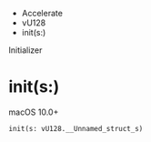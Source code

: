 

- Accelerate
- vU128
-  init(s:) 

Initializer

# init(s:)

macOS 10.0+

``` source
init(s: vU128.__Unnamed_struct_s)
```


